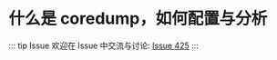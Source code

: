 # 什么是 coredump，如何配置与分析



::: tip Issue 
 欢迎在 Issue 中交流与讨论: [Issue 425](https://github.com/shfshanyue/Daily-Question/issues/425) 
:::




